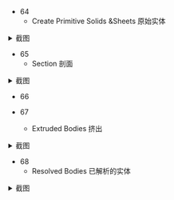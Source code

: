 - 64
  - Create Primitive Solids &Sheets 原始实体

<details>
<summary> 截图 </summary>

![6131697697318_ pic_hd](https://github.com/ChenxingWang93/Using-NX-Open-to-Improve-Workflows/assets/31954987/f75cb935-f9ca-4122-8250-25cdc23ff7c4)
</details>

- 65
  - Section 剖面

<details>
<summary> 截图 </summary>
  
![6141697697330_ pic_hd](https://github.com/ChenxingWang93/Using-NX-Open-to-Improve-Workflows/assets/31954987/ef8b1444-2d33-483f-a204-a31da9ceb04f)
</details>

- 66

- 67
  - Extruded Bodies 挤出

<details>
<summary> 截图 </summary>
  
![6161697697349_ pic_hd](https://github.com/ChenxingWang93/Using-NX-Open-to-Improve-Workflows/assets/31954987/f68a983a-aa0e-4115-af4a-d0f0c51aa37b)
</details>


- 68
  - Resolved Bodies 已解析的实体

<details>
<summary> 截图 </summary>
  
![6171697697362_ pic_hd](https://github.com/ChenxingWang93/Using-NX-Open-to-Improve-Workflows/assets/31954987/46fd7ecc-369b-45cf-a589-e2215d5d51fe)
</details>

